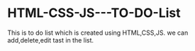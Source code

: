 # HTML-CSS-JS---TO-DO-List
This is to do list 
which is created 
using HTML,CSS,JS.
we can add,delete,edit tast in the list.
